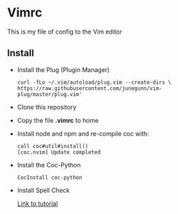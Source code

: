 # Vimrc

This is my file of config to the Vim editor

## Install

* Install the Plug (Plugin Manager)
    ~~~~
    curl -fLo ~/.vim/autoload/plug.vim --create-dirs \
    https://raw.githubusercontent.com/junegunn/vim-plug/master/plug.vim'
    ~~~~

* Clone this repository 
* Copy the file __.vimrc__ to home
* Install node and npm and re-compile coc with:

    ~~~
    call coc#util#install()
    [coc.nvim] Update completed
    ~~~
* Install the Coc-Python

    ~~~~
    CocInstall coc-python
    ~~~~

* Install Spell Check

    [Link to tutorial](https://www.vivaolinux.com.br/artigo/Corretor-Ortografico-no-Vim-Guia-definitivo)
